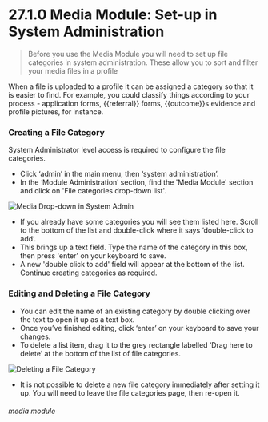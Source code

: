 # 27.1.0 Media Module: Set-up in System Administration

> Before you use the Media Module you will need to set up file categories in system administration. These allow you to sort and filter your media files in a profile

When a file is uploaded to a profile it can be assigned a category so that it is easier to find. For example, you could classify things according to your process - application forms, {{referral}} forms, {{outcome}}s evidence and profile pictures, for instance. 

### Creating a File Category

System Administrator level access is required to configure the file categories. 

- Click ‘admin’ in the main menu, then ‘system administration’.
- In the ‘Module Administration’ section, find the 'Media Module' section and click on 'File categories drop-down list'.

![Media Drop-down in System Admin](27.1.0a.png)

- If you already have some categories you will see them listed here. Scroll to the bottom of the list and double-click where it says ‘double-click to add’.
- This brings up a text field. Type the name of the category in this box, then press 'enter' on your keyboard to save. 
- A new 'double click to add' field will appear at the bottom of the list. Continue creating categories as required.

### Editing and Deleting a File Category

- You can edit the name of an existing category by double clicking over the text to open it up as a text box. 
- Once you’ve finished editing, click ‘enter’ on your keyboard to save your changes.
- To delete a list item, drag it to the grey rectangle labelled ‘Drag here to delete’ at the bottom of the list of file categories.

![Deleting a File Category](27.1.0b.png)

- It is not possible to delete a new file category immediately after setting it up. You will need to leave the file categories page, then re-open it. 


###### media module
